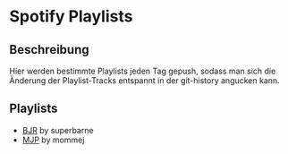 # Spotify Playlists

## Beschreibung
Hier werden bestimmte Playlists jeden Tag gepush, sodass man sich die Änderung der Playlist-Tracks entspannt in der git-history angucken kann. 

## Playlists
<!-- PLAYLIST_LIST_START -->
- [BJR](./playlists/2OGbu76R0dypaQ1ETYoKt6.md) by superbarne
- [MJP](./playlists/1dPHFqkoDZnFF7ZZA7DkBg.md) by mommej
<!-- PLAYLIST_LIST_END -->

